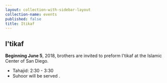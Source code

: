 ```yaml
---
layout: collection-with-sidebar-layout
collection-name: events
published: false
title: Itikaf
---
```

## I'tikaf

**Beginning June 5**, 2018, brothers are invited to preform I'tikaf at the Islamic Center of San Diego.

- Tahajid: 2:30 - 3:30
- Suhoor will be served
.

